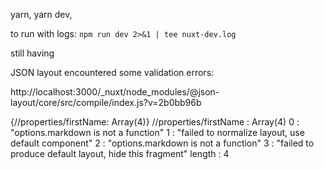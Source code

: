yarn, yarn dev,

to run with logs: `npm run dev 2>&1 | tee nuxt-dev.log`

still having

JSON layout encountered some validation errors:

http://localhost:3000/_nuxt/node_modules/@json-layout/core/src/compile/index.js?v=2b0bb96b


{//properties/firstName: Array(4)}
//properties/firstName
:
Array(4)
0
:
"options.markdown is not a function"
1
:
"failed to normalize layout, use default component"
2
:
"options.markdown is not a function"
3
:
"failed to produce default layout, hide this fragment"
length
:
4